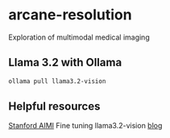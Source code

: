 # arcane-resolution
Exploration of multimodal medical imaging

## Llama 3.2 with Ollama
```bash
ollama pull llama3.2-vision
```

## Helpful resources
[Stanford AIMI](https://github.com/Stanford-AIMI)
Fine tuning llama3.2-vision [blog](https://medium.com/@naman1011/fine-tuning-llama-3-2-vision-making-ai-better-at-reading-medical-images-bdf340fa8ee9)
